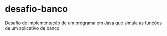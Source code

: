 # desafio-banco
Desafio de implementação de um programa em Java que simula as funções de um aplicativo de banco
